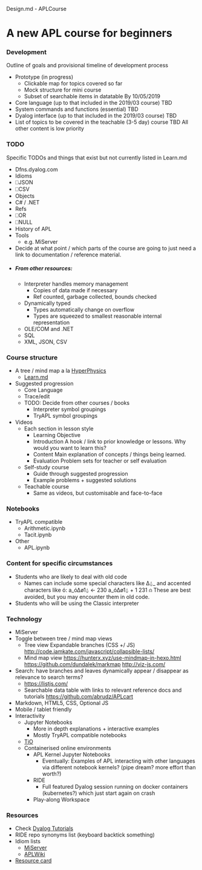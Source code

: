 Design.md - APLCourse

# A new APL course for beginners

### Development
  Outline of goals and provisional timeline of development process
  - Prototype (in progress)
    - Clickable map for topics covered so far
    - Mock structure for mini course
    - Subset of searchable items in datatable
    By 10/05/2019
  - Core language (up to that included in the 2019/03 course)
    TBD
  - System commands and functions (essential)
    TBD
  - Dyalog interface (up to that included in the 2019/03 course)
    TBD
  - List of topics to be covered in the teachable (3-5 day) course
    TBD
  All other content is low priority

### TODO
  Specific TODOs and things that exist but not currently listed in Learn.md
  - Dfns.dyalog.com
  - Idioms
  - ⎕JSON
  - ⎕CSV
  - Objects
  - C# / .NET
  - Refs
  - ⎕OR
  - ⎕NULL
  - History of APL
  - Tools
    - e.g. MiServer
  - Decide at what point / which parts of the course are going to just need a link to documentation / reference material.
  - ##### From other resources:
    - Interpreter handles memory management
      - Copies of data made if necessary
      - Ref counted, garbage collected, bounds checked
    - Dynamically typed
      - Types automatically change on overflow
      - Types are squeezed to smallest reasonable internal representation
    - OLE/COM and .NET
    - SQL
    - XML, JSON, CSV

### Course structure
- A tree / mind map a la [HyperPhysics](http://hyperphysics.phy-astr.gsu.edu)
  - [Learn.md](Learn.md)
- Suggested progression
  - Core Language
  - Trace/edit
  - TODO: Decide from other courses / books
    - Interpreter symbol groupings
    - TryAPL symbol groupings
- Videos
  - Each section in lesson style
    - Learning Objective
    - Introduction
      A hook / link to prior knowledge or lessons. Why would you want to learn this?
    - Content
      Main explanation of concepts / things being learned.
    - Evaluation
      Problem sets for teacher or self evaluation
  - Self-study course
    - Guide through suggested progression
    - Example problems + suggested solutions
  - Teachable course
    - Same as videos, but customisable and face-to-face

### Notebooks
- TryAPL compatible
  - Arithmetic.ipynb
  - Tacit.ipynb
- Other
  - APL.ipynb

### Content for specific circumstances
  - Students who are likely to deal with old code
    - Names can include some special characters like ∆⍙_ and accented characters like ó:
            a_ó∆ø1⍙ ← 230
            a_ó∆ø1⍙ + 1
      231 
            ⍝ These are best avoided, but you may encounter them in old code.
  - Students who will be using the Classic interpreter

### Technology
- MiServer
- Toggle between tree / mind map views
  - Tree view
    Expandable branches (CSS +/ JS)
    http://code.iamkate.com/javascript/collapsible-lists/
  - Mind map view
    https://hunterx.xyz/use-mindmap-in-hexo.html
    https://github.com/dundalek/markmap
    http://viz-js.com/
- Search: have branches and leaves dynamically appear / disappear as relevance to search terms?
  - https://listjs.com/
  - Searchable data table with links to relevant reference docs and tutorials
    https://github.com/abrudz/APLcart
- Markdown, HTML5, CSS, Optional JS
- Mobile / tablet friendly
- Interactivity
  - Jupyter Notebooks
    - More in depth explanations + interactive examples
    - Mostly TryAPL compatible notebooks 
  - [TiO](http://TiO.run)
  - Containerised online environments
    - APL Kernel Jupyter Notebooks
      - Eventually: Examples of APL interacting with other languages via different notebook kernels? (pipe dream? more effort than worth?)
    - RIDE
      - Full featured Dyalog session running on docker containers (kubernetes?) which just start again on crash
    - Play-along Workspace

### Resources
- Check [Dyalog Tutorials](https://github.com/rikedyp/DyalogTutorials)
- RIDE repo synonyms list (keyboard backtick something)
- Idiom lists
  - [MiServer](https://miserver.dyalog.com/Examples/Applications/Idiom_Search.mipage)
  - [APLWiki](https://aplwiki.com/FinnAplIdiomLibrary)
- [Resource card](http://docs.dyalog.com/16.0/ReferenceCard.pdf)